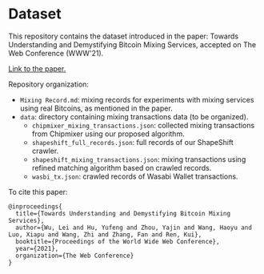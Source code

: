 # Dataset

This repository contains the dataset introduced in the paper: Towards Understanding and Demystifying Bitcoin Mixing Services, accepted on The Web Conference (WWW'21).

[Link to the paper.](http://yajin.org/papers/www21_mixing.pdf)

Repository organization:
* `Mixing Record.md`: mixing records for experiments with mixing services using real Bitcoins, as mentioned in the paper.
* `data`: directory containing mixing transactions data (to be organized).
  * `chipmixer_mixing_transactions.json`: collected mixing transactions from Chipmixer using our proposed algorithm.
  * `shapeshift_full_records.json`: full records of our ShapeShift crawler.
  * `shapeshift_mixing_transactions.json`: mixing transactions using refined matching algorithm based on crawled records.
  * `wasbi_tx.json`: crawled records of Wasabi Wallet transactions.

To cite this paper:

```
@inproceedings{
  title={Towards Understanding and Demystifying Bitcoin Mixing Services},
  author={Wu, Lei and Hu, Yufeng and Zhou, Yajin and Wang, Haoyu and Luo, Xiapu and Wang, Zhi and Zhang, Fan and Ren, Kui},
  booktitle={Proceedings of the World Wide Web Conference},
  year={2021},
  organization={The Web Conference}
}
```
